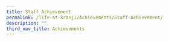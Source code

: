 ```yaml
---
title: Staff Achievement
permalink: /life-at-kranji/Achievements/Staff-Achievement/
description: ""
third_nav_title: Achievements
---
```

